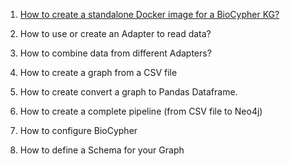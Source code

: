 1. [How to create a standalone Docker image for a BioCypher KG?](htg001_standalone_docker_biocypher.md)

2. How to use or create an Adapter to read data?

3. How to combine data from different Adapters?

4. How to create a graph from a CSV file

5. How to create convert a graph to Pandas Dataframe.

6. How to create a complete pipeline (from CSV file to Neo4j)

7. How to configure BioCypher

8. How to define a Schema for your Graph
